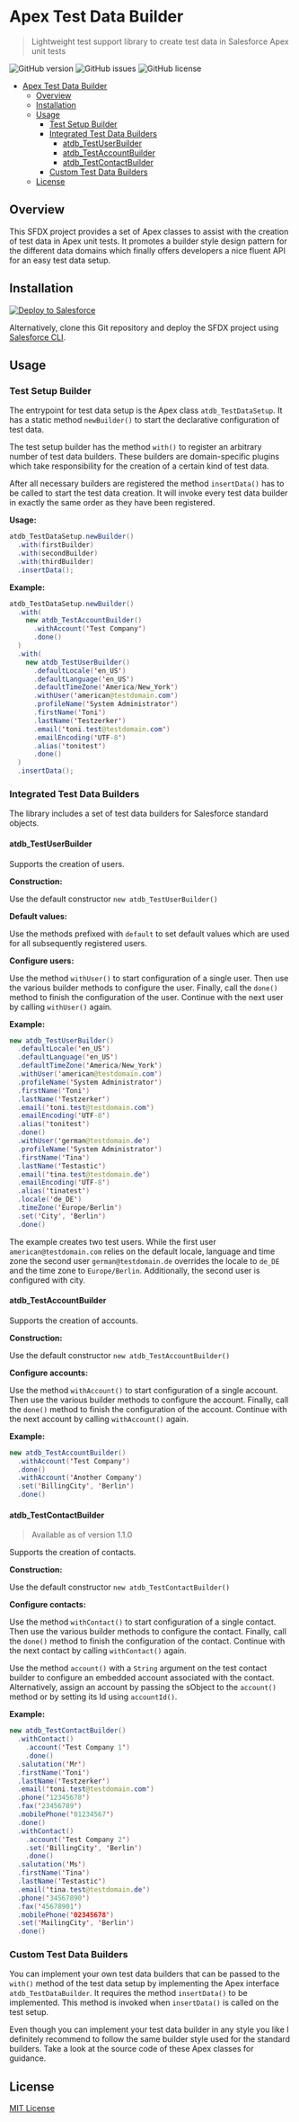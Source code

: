 # Apex Test Data Builder

> Lightweight test support library to create test data in Salesforce Apex unit tests

![GitHub version](https://img.shields.io/github/package-json/v/georgwittberger/apex-test-data-builder)
![GitHub issues](https://img.shields.io/github/issues/georgwittberger/apex-test-data-builder)
![GitHub license](https://img.shields.io/github/license/georgwittberger/apex-test-data-builder)

- [Apex Test Data Builder](#apex-test-data-builder)
  - [Overview](#overview)
  - [Installation](#installation)
  - [Usage](#usage)
    - [Test Setup Builder](#test-setup-builder)
    - [Integrated Test Data Builders](#integrated-test-data-builders)
      - [atdb_TestUserBuilder](#atdb_testuserbuilder)
      - [atdb_TestAccountBuilder](#atdb_testaccountbuilder)
      - [atdb_TestContactBuilder](#atdb_testcontactbuilder)
    - [Custom Test Data Builders](#custom-test-data-builders)
  - [License](#license)

## Overview

This SFDX project provides a set of Apex classes to assist with the creation of test data in Apex unit tests. It promotes a builder style design pattern for the different data domains which finally offers developers a nice fluent API for an easy test data setup.

## Installation

<a href="https://githubsfdeploy.herokuapp.com?owner=georgwittberger&repo=apex-test-data-builder&ref=master">
  <img alt="Deploy to Salesforce"
       src="https://raw.githubusercontent.com/afawcett/githubsfdeploy/master/deploy.png">
</a>

Alternatively, clone this Git repository and deploy the SFDX project using [Salesforce CLI](https://developer.salesforce.com/tools/sfdxcli).

## Usage

### Test Setup Builder

The entrypoint for test data setup is the Apex class `atdb_TestDataSetup`. It has a static method `newBuilder()` to start the declarative configuration of test data.

The test setup builder has the method `with()` to register an arbitrary number of test data builders. These builders are domain-specific plugins which take responsibility for the creation of a certain kind of test data.

After all necessary builders are registered the method `insertData()` has to be called to start the test data creation. It will invoke every test data builder in exactly the same order as they have been registered.

**Usage:**

```java
atdb_TestDataSetup.newBuilder()
  .with(firstBuilder)
  .with(secondBuilder)
  .with(thirdBuilder)
  .insertData();
```

**Example:**

```java
atdb_TestDataSetup.newBuilder()
  .with(
    new atdb_TestAccountBuilder()
      .withAccount('Test Company')
      .done()
  )
  .with(
    new atdb_TestUserBuilder()
      .defaultLocale('en_US')
      .defaultLanguage('en_US')
      .defaultTimeZone('America/New_York')
      .withUser('american@testdomain.com')
      .profileName('System Administrator')
      .firstName('Toni')
      .lastName('Testzerker')
      .email('toni.test@testdomain.com')
      .emailEncoding('UTF-8')
      .alias('tonitest')
      .done()
  )
  .insertData();
```

### Integrated Test Data Builders

The library includes a set of test data builders for Salesforce standard objects.

#### atdb_TestUserBuilder

Supports the creation of users.

**Construction:**

Use the default constructor `new atdb_TestUserBuilder()`

**Default values:**

Use the methods prefixed with `default` to set default values which are used for all subsequently registered users.

**Configure users:**

Use the method `withUser()` to start configuration of a single user. Then use the various builder methods to configure the user. Finally, call the `done()` method to finish the configuration of the user. Continue with the next user by calling `withUser()` again.

**Example:**

```java
new atdb_TestUserBuilder()
  .defaultLocale('en_US')
  .defaultLanguage('en_US')
  .defaultTimeZone('America/New_York')
  .withUser('american@testdomain.com')
  .profileName('System Administrator')
  .firstName('Toni')
  .lastName('Testzerker')
  .email('toni.test@testdomain.com')
  .emailEncoding('UTF-8')
  .alias('tonitest')
  .done()
  .withUser('german@testdomain.de')
  .profileName('System Administrator')
  .firstName('Tina')
  .lastName('Testastic')
  .email('tina.test@testdomain.de')
  .emailEncoding('UTF-8')
  .alias('tinatest')
  .locale('de_DE')
  .timeZone('Europe/Berlin')
  .set('City', 'Berlin')
  .done()
```

The example creates two test users. While the first user `american@testdomain.com` relies on the default locale, language and time zone the second user `german@testdomain.de` overrides the locale to `de_DE` and the time zone to `Europe/Berlin`. Additionally, the second user is configured with city.

#### atdb_TestAccountBuilder

Supports the creation of accounts.

**Construction:**

Use the default constructor `new atdb_TestAccountBuilder()`

**Configure accounts:**

Use the method `withAccount()` to start configuration of a single account. Then use the various builder methods to configure the account. Finally, call the `done()` method to finish the configuration of the account. Continue with the next account by calling `withAccount()` again.

**Example:**

```java
new atdb_TestAccountBuilder()
  .withAccount('Test Company')
  .done()
  .withAccount('Another Company')
  .set('BillingCity', 'Berlin')
  .done()
```

#### atdb_TestContactBuilder

> Available as of version 1.1.0

Supports the creation of contacts.

**Construction:**

Use the default constructor `new atdb_TestContactBuilder()`

**Configure contacts:**

Use the method `withContact()` to start configuration of a single contact. Then use the various builder methods to configure the contact. Finally, call the `done()` method to finish the configuration of the contact. Continue with the next contact by calling `withContact()` again.

Use the method `account()` with a `String` argument on the test contact builder to configure an embedded account associated with the contact. Alternatively, assign an account by passing the sObject to the `account()` method or by setting its Id using `accountId()`.

**Example:**

```java
new atdb_TestContactBuilder()
  .withContact()
    .account('Test Company 1')
    .done()
  .salutation('Mr')
  .firstName('Toni')
  .lastName('Testzerker')
  .email('toni.test@testdomain.com')
  .phone('12345678')
  .fax('23456789')
  .mobilePhone('01234567')
  .done()
  .withContact()
    .account('Test Company 2')
    .set('BillingCity', 'Berlin')
    .done()
  .salutation('Ms')
  .firstName('Tina')
  .lastName('Testastic')
  .email('tina.test@testdomain.de')
  .phone('34567890')
  .fax('45678901')
  .mobilePhone('02345678')
  .set('MailingCity', 'Berlin')
  .done()
```

### Custom Test Data Builders

You can implement your own test data builders that can be passed to the `with()` method of the test data setup by implementing the Apex interface `atdb_TestDataBuilder`. It requires the method `insertData()` to be implemented. This method is invoked when `insertData()` is called on the test setup.

Even though you can implement your test data builder in any style you like I definitely recommend to follow the same builder style used for the standard builders. Take a look at the source code of these Apex classes for guidance.

## License

[MIT License](https://opensource.org/licenses/MIT)
